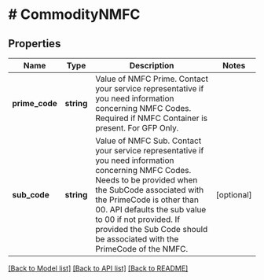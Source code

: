 # # CommodityNMFC

## Properties

Name | Type | Description | Notes
------------ | ------------- | ------------- | -------------
**prime_code** | **string** | Value of NMFC Prime. Contact your service representative if you need information concerning NMFC Codes.  Required if NMFC Container is present. For GFP Only. |
**sub_code** | **string** | Value of NMFC Sub. Contact your service representative if you need information concerning NMFC Codes.  Needs to be provided when the SubCode associated with the PrimeCode is other than 00. API defaults the sub value to 00 if not provided. If provided the Sub Code should be associated with the PrimeCode of the NMFC. | [optional]

[[Back to Model list]](../../README.md#models) [[Back to API list]](../../README.md#endpoints) [[Back to README]](../../README.md)
